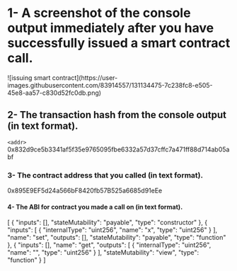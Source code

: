 <h1> 1- A screenshot of the console output immediately after you have successfully issued a smart contract call.</h1>
![issuing smart contract](https://user-images.githubusercontent.com/83914557/131134475-7c238fc8-e505-45e8-aa57-c830d52fc0db.png)


<h2> 2- The transaction hash from the console output (in text format). </h2>

`<addr>` 0x832d9ce5b3341af5f35e9765095fbe6332a57d37cffc7a471ff88d714ab05abf

<h3> 3- The contract address that you called (in text format). </h3>

<addr> 0x895E9EF5d24a566bF8420fb57B525a6685d91eEe
  
<h4>  4- The ABI for contract you made a call on (in text format). </h4>
  <addr>[
  {
    "inputs": [],
    "stateMutability": "payable",
    "type": "constructor"
  },
  {
    "inputs": [
      {
        "internalType": "uint256",
        "name": "x",
        "type": "uint256"
      }
    ],
    "name": "set",
    "outputs": [],
    "stateMutability": "payable",
    "type": "function"
  },
  {
    "inputs": [],
    "name": "get",
    "outputs": [
      {
        "internalType": "uint256",
        "name": "",
        "type": "uint256"
      }
    ],
    "stateMutability": "view",
    "type": "function"
  }
]

  


